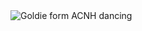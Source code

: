 <img src="https://64.media.tumblr.com/3f7db70e41547864d64c74ba4c65c579/51bcf5909139bca8-68/s540x810/b88fe4f250871fd932f095876bff35b71cd69ddd.gifv" alt="Goldie form ACNH dancing">
